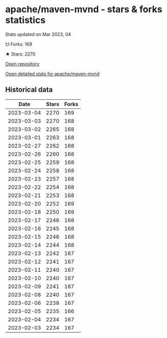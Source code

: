 # apache/maven-mvnd - stars & forks statistics

Stats updated on Mar 2023, 04

☋ Forks: 169

★ Stars: 2270

[Open repository](https://github.com/apache/maven-mvnd)

[Open detailed stats for apache/maven-mvnd](https://reviewgithub.com/rep/apache/maven-mvnd)

## Historical data
| Date | Stars | Forks |
|------|-------|-------|
| 2023-03-04 | 2270 | 169 | 
| 2023-03-03 | 2270 | 168 | 
| 2023-03-02 | 2265 | 168 | 
| 2023-03-01 | 2263 | 168 | 
| 2023-02-27 | 2262 | 168 | 
| 2023-02-26 | 2260 | 168 | 
| 2023-02-25 | 2259 | 168 | 
| 2023-02-24 | 2258 | 168 | 
| 2023-02-23 | 2257 | 168 | 
| 2023-02-22 | 2254 | 168 | 
| 2023-02-21 | 2253 | 168 | 
| 2023-02-20 | 2252 | 169 | 
| 2023-02-18 | 2250 | 169 | 
| 2023-02-17 | 2246 | 168 | 
| 2023-02-16 | 2245 | 168 | 
| 2023-02-15 | 2246 | 168 | 
| 2023-02-14 | 2244 | 168 | 
| 2023-02-13 | 2242 | 167 | 
| 2023-02-12 | 2241 | 167 | 
| 2023-02-11 | 2240 | 167 | 
| 2023-02-10 | 2240 | 167 | 
| 2023-02-09 | 2241 | 167 | 
| 2023-02-08 | 2240 | 167 | 
| 2023-02-06 | 2238 | 167 | 
| 2023-02-05 | 2235 | 166 | 
| 2023-02-04 | 2234 | 167 | 
| 2023-02-03 | 2234 | 167 | 

